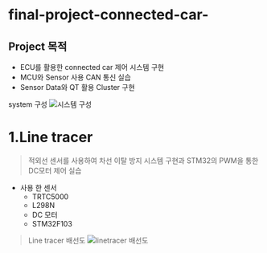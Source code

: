 # final-project-connected-car-
## Project 목적
* ECU를 활용한 connected car 제어 시스템 구현
* MCU와 Sensor 사용 CAN 통신 실습
* Sensor Data와 QT 활용 Cluster 구현

system 구성
![시스템 구성](https://user-images.githubusercontent.com/112140633/201578145-9fdcc600-9225-41f9-aef5-50f1018eb5ca.png)

# 1.Line tracer
> 적외선 센서를 사용하여 차선 이탈 방지 시스템 구현과 STM32의 PWM을 통한 DC모터 제어 실습 
 * 사용 한 센서
   * TRTC5000
   * L298N
   * DC 모터
   * STM32F103
>Line tracer 배선도
![linetracer 배선도](https://user-images.githubusercontent.com/112140633/201577422-80908d26-f0df-44dd-bc38-181ea5014ec2.png)
